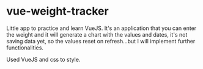 # vue-weight-tracker
 
Little app to practice and learn VueJS. It's an application that you can enter the weight and it will generate a chart with the values and dates, it's not saving data yet, so the values reset on refresh...but I will implement further functionalities.

Used VueJS and css to style.
